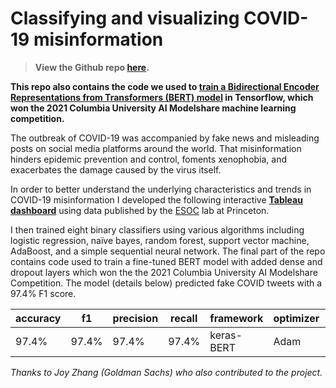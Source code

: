 # Classifying and visualizing COVID-19 misinformation

> **View the Github repo [here](https://github.com/ltk2118/covid_misinformation).**

**This repo also contains the code we used to [train a Bidirectional Encoder Representations from Transformers (BERT) model](https://github.com/ltk2118/covid_misinformation/blob/main/AI_Modelshare_Competition_Code.ipynb) in Tensorflow, which won the 2021 Columbia University AI Modelshare machine learning competition.** 

The outbreak of COVID-19 was accompanied by fake news and misleading posts on social media platforms around the world. That misinformation hinders epidemic prevention and control, foments xenophobia, and exacerbates the damage caused by the virus itself. 

In order to better understand the underlying characteristics and trends in COVID-19 misinformation I developed the following interactive **[Tableau dashboard](https://public.tableau.com/app/profile/liamtaykearney/viz/TrackingCOVID-19misinformation/Dashboard)** using data published by the [ESOC](https://esoc.princeton.edu/publications/esoc-covid-19-misinformation-dataset) lab at Princeton.

I then trained eight binary classifiers using various algorithms including logistic regression, naïve bayes, random forest, support vector machine, AdaBoost, and a simple sequential neural network. The final part of the repo contains code used to train a fine-tuned BERT model with added dense and dropout layers which won the the 2021 Columbia University AI Modelshare Competition. The model (details below) predicted fake COVID tweets with a 97.4% F1 score.

| **accuracy** | **f1** | **precision** | **recall** | **framework** | optimizer | lr   |
| ------------ | ------ | ------------- | ---------- | ------------- | --------- | ---- |
| 97.4%        | 97.4%  | 97.4%         | 97.4%      | keras-BERT    | Adam      | 1e-5 |

*Thanks to Joy Zhang (Goldman Sachs) who also contributed to the project.*
